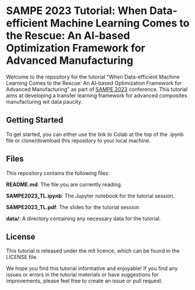 # SAMPE 2023 Tutorial: When Data-efficient Machine Learning Comes to the Rescue: An AI-based Optimization Framework for Advanced Manufacturing

Welcome to the repository for the tutorial "When Data-efficient Machine Learning Comes to the Rescue: An AI-based Optimization Framework for Advanced Manufacturing" as part of [SAMPE 2023](https://www.sampeamerica.org/tutorials) conference. This tutorial aims at developing a transfer learning framework for advanced composites manufacturing wit data paucity.

## Getting Started

To get started, you can either use the link to Colab at the top of the .ipynb file or clone/download this repository to your local machine.

## Files

This repository contains the following files:

**README.md**: The file you are currently reading.

**SAMPE2023_TL.ipynb**: The Jupyter notebook for the tutorial session.

**SAMPE2023_TL.pdf**: The slides for the tutorial session

**data/**: A directory containing any necessary data for the tutorial.

## License

This tutorial is released under the mit licence, which can be found in the LICENSE file.

We hope you find this tutorial informative and enjoyable! If you find any issues or errors in the tutorial materials or have suggestions for improvements, please feel free to create an issue or pull request.
